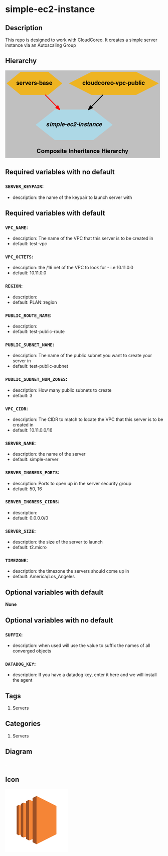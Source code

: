 simple-ec2-instance
============================



## Description
This repo is designed to work with CloudCoreo. It creates a simple server instance via an Autoscaling Group


## Hierarchy
![composite inheritance hierarchy](https://raw.githubusercontent.com/CloudCoreo/simple-ec2-instance/master/images/hierarchy.png "composite inheritance hierarchy")



## Required variables with no default

### `SERVER_KEYPAIR`:
  * description: the name of the keypair to launch server with


## Required variables with default

### `VPC_NAME`:
  * description: The name of the VPC that this server is to be created in
  * default: test-vpc

### `VPC_OCTETS`:
  * description: the /16 net of the VPC to look for - i.e 10.11.0.0
  * default: 10.11.0.0


### `REGION`:
  * description: 
  * default: PLAN::region


### `PUBLIC_ROUTE_NAME`:
  * description: 
  * default: test-public-route

### `PUBLIC_SUBNET_NAME`:
  * description: The name of the public subnet you want to create your server in
  * default: test-public-subnet

### `PUBLIC_SUBNET_NUM_ZONES`:
  * description: How many public subnets to create
  * default: 3

### `VPC_CIDR`:
  * description: The CIDR to match to locate the VPC that this server is to be created in
  * default: 10.11.0.0/16

### `SERVER_NAME`:
  * description: the name of the server
  * default: simple-server


### `SERVER_INGRESS_PORTS`:
  * description: Ports to open up in the server security group
  * default: 50, 16

### `SERVER_INGRESS_CIDRS`:
  * description: 
  * default: 0.0.0.0/0

### `SERVER_SIZE`:
  * description: the size of the server to launch
  * default: t2.micro


### `TIMEZONE`:
  * description: the timezone the servers should come up in
  * default: America/Los_Angeles


## Optional variables with default

**None**


## Optional variables with no default

### `SUFFIX`:
  * description: when used will use the value to suffix the names of all converged objects

### `DATADOG_KEY`:
  * description: If you have a datadog key, enter it here and we will install the agent

## Tags
1. Servers


## Categories
1. Servers



## Diagram
![diagram](https://raw.githubusercontent.com/CloudCoreo/simple-ec2-instance/master/images/diagram.png "diagram")


## Icon
![icon](https://raw.githubusercontent.com/CloudCoreo/simple-ec2-instance/master/images/icon.png "icon")

